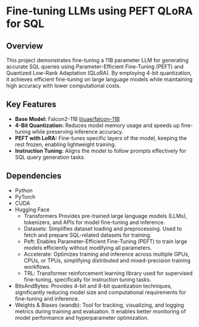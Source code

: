 # Fine-tuning LLMs using PEFT QLoRA for SQL 

## Overview 
This project demonstrates fine-tuning a 11B parameter LLM for generating accurate SQL queries using Parameter-Efficient Fine-Tuning (PEFT) and Quantized Low-Rank Adaptation (QLoRA). By employing 4-bit quantization, it achieves efficient fine-tuning on large language models while maintaining high accuracy with lower computational costs.

## Key Features
- **Base Model:** Falcon2-11B [tiiuae/falcon-11B](https://huggingface.co/tiiuae/falcon-11B)
- **4-Bit Quantization:** Reduces model memory usage and speeds up fine-tuning while preserving inference accuracy.
- **PEFT with LoRA:** Fine-tunes specific layers of the model, keeping the rest frozen, enabling lightweight training.
- **Instruction Tuning:** Aligns the model to follow prompts effectively for SQL query generation tasks.

## Dependencies
- Python
- PyTorch
- CUDA
- Hugging Face
  - Transformers Provides pre-trained large language models (LLMs), tokenizers, and APIs for model fine-tuning and inference.
  - Datasets: Simplifies dataset loading and preprocessing. Used to fetch and prepare SQL-related datasets for training.
  - Peft: Enables Parameter-Efficient Fine-Tuning (PEFT) to train large models efficiently without modifying all parameters.
  - Accelerate: Optimizes training and inference across multiple GPUs, CPUs, or TPUs, simplifying distributed and mixed-precision training workflows.
  - TRL: Transformer reinforcement learning library used for supervised fine-tuning, specifically for instruction tuning tasks.
- BitsAndBytes: Provides 4-bit and 8-bit quantization techniques, significantly reducing model size and computational requirements for fine-tuning and inference. 
- Weights & Biases (wandb): Tool for tracking, visualizing, and logging metrics during training and evaluation. It enables better monitoring of model performance and hyperparameter optimization.

